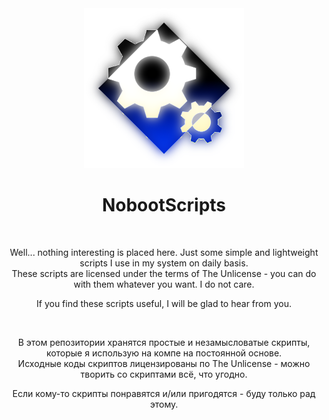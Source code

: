 <div align="center">
  
<img src="Logo.png" alt="NobootScripts" title="NobootScripts">
  
# NobootScripts

<br>
  
Well... nothing interesting is placed here. Just some simple and lightweight scripts I use in my system on daily basis.\
These scripts are licensed under the terms of The Unlicense - you can do with them whatever you want. I do not care.
  
If you find these scripts useful, I will be glad to hear from you.
  
<br>
  
В этом репозитории хранятся простые и незамысловатые скрипты, которые я использую на компе на постоянной основе.\
Исходные коды скриптов лицензированы по The Unlicense - можно творить со скриптами всё, что угодно.
  
Если кому-то скрипты понравятся и/или пригодятся - буду только рад этому.
  
</div>

